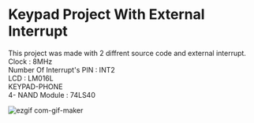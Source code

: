 # Keypad Project With External Interrupt
This project was made with 2 diffrent source code and external interrupt.<br />
Clock : 8MHz<br />
Number Of Interrupt's PIN : INT2<br />
LCD : LM016L<br />
KEYPAD-PHONE<br />
4- NAND Module : 74LS40<br />


![ezgif com-gif-maker](https://user-images.githubusercontent.com/93649037/169780348-6472ac56-3200-4115-a4f6-be5c98a721ef.gif)
